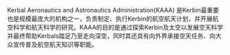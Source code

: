 Kerbal Aeronautics and Astronautics Administration(KAAA) 是Kerbin最重要也是规模最庞大的机构之一，负责制定、执行Kerbin的航空航天计划，并开展航空科学和航天科学的研究。KAAA的目的是通过探索Kerbin及太空以发展空天科学并最终帮助Kerbals踏足乃至走向深空，同时其还具有向外界承接空天任务、向大众宣传普及航空航天知识等职能。

